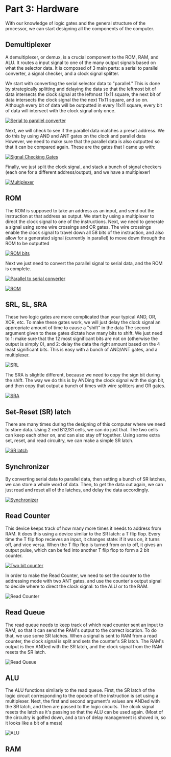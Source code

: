# Part 3: Hardware

With our knowledge of logic gates and the general structure of the processor, we can start designing all the components of the computer.

## Demultiplexer
A demultiplexer, or demux, is a crucial component to the ROM, RAM, and ALU.
It routes a input signal to one of the many output signals based on what the selector data.
It is composed of 3 main parts: a serial to parallel converter, a signal checker, and a clock signal splitter.

We start with converting the serial selector data to "parallel."
This is done by strategically splitting and delaying the data so that the leftmost bit of data intersects the clock signal at the leftmost 11x11 square, the next bit of data intersects the clock signal the the next 11x11 square, and so on.
Although every bit of data will be outputted in every 11x11 square, every bit of data will intersect with the clock signal only once.

[![Serial to parallel converter](http://imgur.com/v6iX5d9.png)](http://play.starmaninnovations.com/varlife/YnGJhtTyGt)

Next, we will check to see if the parallel data matches a preset address.
We do this by using AND and ANT gates on the clock and parallel data
However, we need to make sure that the parallel data is also outputted so that it can be compared again.
These are the gates that I came up with:

[![Signal Checking Gates](http://imgur.com/KAtnrKI.png)](http://play.starmaninnovations.com/varlife/nFweIfflLl)

Finally, we just split the clock signal, and stack a bunch of signal checkers (each one for a different address/output), and we have a multiplexer!

[![Multiplexer](http://imgur.com/hpgUufI.png)](http://play.starmaninnovations.com/varlife/JdsIIWIcPa)

## ROM
The ROM is supposed to take an address as an input, and send out the instruction at that address as output.
We start by using a multiplexer to direct the clock signal to one of the instructions.
Next, we need to generate a signal using some wire crossings and OR gates.
The wire crossings enable the clock signal to travel down all 58 bits of the instruction, and also allow for a generated signal (currently in parallel) to move down through the ROM to be outputted

[![ROM bits](http://imgur.com/Nlj8B2F.png)](http://play.starmaninnovations.com/varlife/ZExrQPCgwf)

Next we just need to convert the parallel signal to serial data, and the ROM is complete.

[![Parallel to serial converter](http://imgur.com/lQCOFTm.png)](http://play.starmaninnovations.com/varlife/cPnZMldukU)

[![ROM](http://imgur.com/rwF6CL9.png)](http://play.starmaninnovations.com/varlife/gowVDURoIc)

## SRL, SL, SRA
These two logic gates are more complicated than your typical AND, OR, XOR, etc.
To make these gates work, we will just delay the clock signal an appropriate amount of time to cause a "shift" in the data
The second argument given to these gates dictate how many bits to shift.
We just need to 1: make sure that the 12 most significant bits are not on (otherwise the output is simply 0), and 2: delay the data the right amount based on the 4 least significant bits.
This is easy with a bunch of AND/ANT gates, and a multiplexer.

![SRL](http://imgur.com/wtAkNw1.png)

The SRA is slightle different, because we need to copy the sign bit during the shift.
The way we do this is by ANDing the clock signal with the sign bit, and then copy that output a bunch of times with wire splitters and OR gates.

[![SRA](http://imgur.com/GwH8oTJ.png)](http://play.starmaninnovations.com/varlife/DdNReVfSua)

## Set-Reset (SR) latch
There are many times during the designing of this computer where we need to store data.
Using 2 red B12/S1 cells, we can do just that.
The two cells can keep each other on, and can also stay off together.
Using some extra set, reset, and read circuitry, we can make a simple SR latch.

[![SR latch](http://imgur.com/W7eNmfr.png)](http://play.starmaninnovations.com/varlife/qiFFgGEvRd)

## Synchronizer
By converting serial data to parallel data, then setting a bunch of SR latches, we can store a whole word of data.
Then, to get the data out again, we can just read and reset all of the latches, and delay the data accordingly.

[![Synchronizer](http://imgur.com/fRgFuAR.png)](http://play.starmaninnovations.com/varlife/hYdaWoyjwz)

## Read Counter
This device keeps track of how many more times it needs to address from RAM.
It does this using a device similar to the SR latch: a T flip flop.
Every time the T flip flop recieves an input, it changes state: if it was on, it turns off, and vice versa.
When the T flip flop is turned from on to off, it gives an output pulse, which can be fed into another T flip flop to form a 2 bit counter.

[![Two bit counter](http://imgur.com/ayN556Y.png)](http://play.starmaninnovations.com/varlife/sqMCPQpoLS)

In order to make the Read Counter, we need to set the counter to the addressing mode with two ANT gates, and use the counter's output signal to decide where to direct the clock signal: to the ALU or to the RAM.


![Read Counter](http://imgur.com/Zf8t5PH.png)

## Read Queue
The read queue needs to keep track of which read counter sent an input to RAM, so that it can send the RAM's output to the correct location.
To do that, we use some SR latches.
When a signal is sent to RAM from a read counter, the clock signal is split and sets the counter's SR latch.
The RAM's output is then ANDed with the SR latch, and the clock signal from the RAM resets the SR latch.

![Read Queue](http://imgur.com/EkqUHae.png)

## ALU
The ALU functions similarly to the read queue.
First, the SR latch of the logic circuit corresponding to the opcode of the instruction is set using a multiplexer.
Next, the first and second argument's values are ANDed with the SR latch, and then are passed to the logic circuits.
The clock signal resets the latch as it's passing so that the ALU can be used again.
(Most of the circuitry is golfed down, and a ton of delay management is shoved in, so it looks like a bit of a mess)

![ALU](http://imgur.com/mC6tMoL.png)

## RAM
